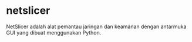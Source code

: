 # netslicer
NetSlicer adalah alat pemantau jaringan dan keamanan dengan antarmuka GUI yang dibuat menggunakan Python.
